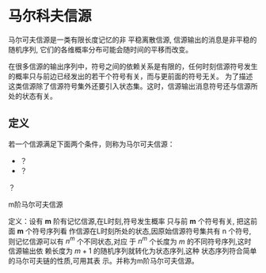# 马尔科夫信源

马尔可夫信源是一类有限长度记忆的非 平稳离散信源, 信源输出的消息是非平稳的随机序列, 它们的各维概率分布可能会随时间的平移而改变。

在很多信源的输出序列中，符号之间的依赖关系是有限的，任何时刻信源符号发生的概率只与前边已经发出的若干个符号有关，而与更前面的符号无关。
为了描述这类信源除了信源符号集外还要引入状态集。这时，信源输出消息符号还与信源所处的状态有关。       

## 定义

若一个信源满足下面两个条件，则称为马尔可夫信源：

- ？
- ？

？

 m阶马尔可夫信源

定义：设有 $\mathbf{m}$ 阶有记忆信源,在L时刻,符号发生概率 只与前 $\mathbf{m}$ 个符号有关, 把这前面 $\mathbf{m}$ 个符号序列看 作信源在L时刻所处的状态,因原始信源符号集共有 $\mathrm{n}$ 个符号,则记忆信源可以有 $n^m$ 个不同状态,对应 于 $n^m$ 个长度为 $m$ 的不同符号序列,这时信源输出依 赖长度为 $m+1$ 的随机序列就转化为状态序列,这种 状态序列符合简单的马尔可夫链的性质,可用其表 示。并称为m阶马尔可夫信源。